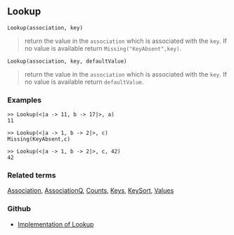 ## Lookup

```
Lookup(association, key) 
```

> return the value in the `association` which is associated with the `key`. If no value is available return `Missing("KeyAbsent",key)`.


```
Lookup(association, key, defaultValue) 
```

> return the value in the `association` which is associated with the `key`. If no value is available return `defaultValue`.

### Examples

```
>> Lookup(<|a -> 11, b -> 17|>, a) 
11

>> Lookup(<|a -> 1, b -> 2|>, c) 
Missing(KeyAbsent,c)

>> Lookup(<|a -> 1, b -> 2|>, c, 42) 
42 
```

### Related terms  
[Association](Association.md), [AssociationQ](AssociationQ.md), [Counts](Counts.md), [Keys](Keys.md), [KeySort](KeySort.md), [Values](Values.md)

### Github

* [Implementation of Lookup](https://github.com/axkr/symja_android_library/blob/master/symja_android_library/matheclipse-core/src/main/java/org/matheclipse/core/builtin/AssociationFunctions.java#L951) 
